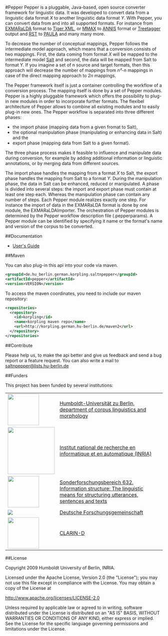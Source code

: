 #Pepper
Pepper is a pluggable, Java-based, open source converter framework for linguistic data. It was developed to convert data from a linguistic data format _X_ to another linguistic data format _Y_. With Pepper, you can convert data from and into all supported formats. For instance from <a href="http://www.exmaralda.org/">EXMARaLDA</a> format to <a href="http://www.ims.uni-stuttgart.de/forschung/ressourcen/werkzeuge/TIGERSearch/doc/html/TigerXML.html">Tiger XML</a>, or <a href="http://mmax2.sourceforge.net/">MMAX</a>
to <a href="http://www.sfb632.uni-potsdam.de/annis/">ANNIS</a> format or <a href="http://www.wagsoft.com/RSTTool/">Treetagger</a> output and <a href="">RST</a> to <a href="https://www.sfb632.uni-potsdam.de/en/paula.html">PAULA</a> and many many more.

To decrease the number of conceptual mappings, Pepper follows the intermediate model approach, which means that a conversion consists of two mappings. First, the data coming from format _X_ will be mapped to the intermediate model <a href="http://u.hu-berlin.de/saltnpepper">Salt</a> and second, the data will be mapped from Salt to format <emphasis role="italic">Y</emphasis>. If you imagine a set of n source and target formats, then this approach will decrease the number of mappings from _n²-n_ mappings in case of the direct mapping approach to _2n_ mappings.

The Pepper framework itself is just a container controlling the workflow of a conversion process. The mapping itself is done by a set of Pepper modules. Pepper is a highly pluggable framework which offers the possibility to plug-in new modules in order to incorporate further formats. The flexibel architecture of Pepper allows to combine all existing modules and to easily plug-in new ones. The Pepper workflow is separated into three different phases:
<ul>
  <li>the import phase (mapping data from a given fromat to Salt),</li>
  <li>the optional manipulation phase (manipulating or enhancing data in Salt) and the</li>
  <li>export phase (mapping data from Salt to a given format).</li> 
</ul>
The three phase process makes it feasible to influence and manipulate data during conversion, for example by adding additional information or linguistic annotations, or by merging data from different sources.

The import phase handles the mapping from a format _X_ to Salt, the export phase handles the mapping from Salt to a format _Y_. During the manipulation phase, the data in Salt can be enhanced, reduced or manipulated. A phase is divided into several steps: the import and export phase must contain at least one step each. Whereas the manipulation phase can contain any number of steps. Each Pepper module realizes exactly one step. For instance the import of data in the EXMARaLDA format is done by one module, the EXMARaLDAImporter. The orchestration of Pepper modules is determined by the Pepper workflow description file (.pepperparams). A Pepper module can be identified by specifying it name or the format's name and version of the corpus to be converted.

##Documentation
* <a href="">User's Guide</a>

##Maven

You can also plug-in this api into your code via maven. 

```xml
<groupId>de.hu_berlin.german.korpling.saltnpepper</groupId>
<artifactId>pepper</artifactId>
<version>VERSION</version>
```

To access the maven coordinates, you need to include our maven repository:

```xml
<repositories>
  <repository>
    <id>korpling</id>
    <name>korpling maven repo</name>
    <url>http://korpling.german.hu-berlin.de/maven2</url>
  </repository>
</repositories>
```

##Contribute

Please help us, to make the api better and give us feedback and send a bug report or a feature request. You can also write a mail to saltnpepper@lists.hu-berlin.de


##Funders

This project has been funded by several institutions:

<table>
  <tr>
    <td><a href="https://www.linguistik.hu-berlin.de/institut/professuren/korpuslinguistik/standardseite-en?set_language=en&cl=en"><img width="100" src="https://www.linguistik.hu-berlin.de/institut/professuren/korpuslinguistik/forschung/whig/Inhalte/609px-Huberlin-logo.svg.jpg"/></a></td> 
    <td><a href="https://www.linguistik.hu-berlin.de/institut/professuren/korpuslinguistik/standardseite-en?set_language=en&cl=en">Humboldt-Universität zu Berlin, department of corpus linguistics and morphology</a></td>
  </tr>
  <tr>
    <td><a href="http://www.inria.fr/en"><img width="150" src="http://www.inria.fr/extension/site_inria/design/site_inria/images/logos/logo_INRIA_en.png"/></a></td> 
    <td><a href="http://www.inria.fr/en">Institut national de recherche en informatique et en automatique (INRIA)</a></td>
  </tr>
  <tr>
    <td><a href="https://www.sfb632.uni-potsdam.de/en/"><img width="100" src="https://www.sfb632.uni-potsdam.de/images/SFB-Bilder/bridge_big.jpg"/></a></td> 
    <td><a href="https://www.sfb632.uni-potsdam.de/en/">Sonderforschungsbereich 632, Information structure: The linguistic means for structuring utterances, sentences and texts </a></td>
  </tr>
  <tr>
    <td><a href="http://www.dfg.de/en/"><img src="http://www.dfg.de/includes/images/dfg_logo.gif"/></a></td> 
    <td><a href="http://www.dfg.de/en/">Deutsche Forschungsgemeinschaft</a></td>
  </tr>
  <tr>
    <td><a href="http://de.clarin.eu/en/"><img width="100" src="http://www.bbaw.de/forschung/clarin/uebersicht/bild"/></a></td> 
    <td><a href="http://de.clarin.eu/en/">CLARIN-D</a></td>
  </tr>
</table>


##License

  Copyright 2009 Humboldt University of Berlin, INRIA.

  Licensed under the Apache License, Version 2.0 (the "License");
  you may not use this file except in compliance with the License.
  You may obtain a copy of the License at
 
  http://www.apache.org/licenses/LICENSE-2.0

  Unless required by applicable law or agreed to in writing, software
  distributed under the License is distributed on an "AS IS" BASIS,
  WITHOUT WARRANTIES OR CONDITIONS OF ANY KIND, either express or implied.
  See the License for the specific language governing permissions and
  limitations under the License.

